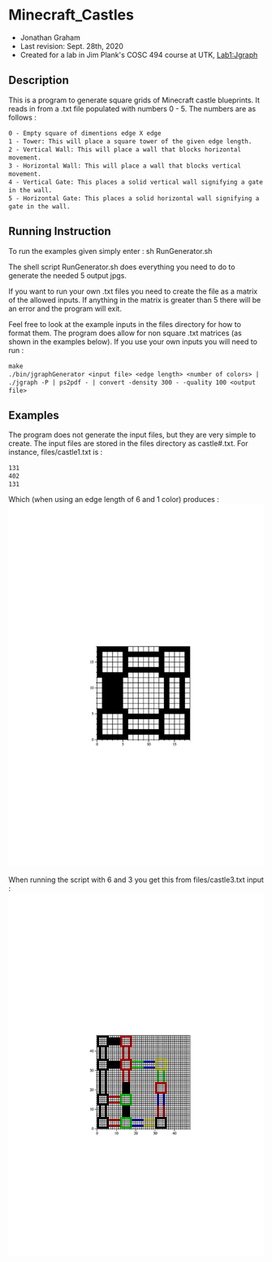 # Minecraft_Castles
- Jonathan Graham
- Last revision: Sept. 28th, 2020
- Created for a lab in Jim Plank's COSC 494 course at UTK, [Lab1:Jgraph](http://web.eecs.utk.edu/~jplank/plank/classes/cs494/494/labs/Lab-1-Jgraph/)

## Description

This is a program to generate square grids of Minecraft castle blueprints. It reads in from a .txt file populated with numbers 0 - 5.
The numbers are as follows :

    0 - Empty square of dimentions edge X edge
    1 - Tower: This will place a square tower of the given edge length.
    2 - Vertical Wall: This will place a wall that blocks horizontal movement.
    3 - Horizontal Wall: This will place a wall that blocks vertical movement.
    4 - Vertical Gate: This places a solid vertical wall signifying a gate in the wall.
    5 - Horizontal Gate: This places a solid horizontal wall signifying a gate in the wall.

## Running Instruction

To run the examples given simply enter :
    sh RunGenerator.sh

The shell script RunGenerator.sh does everything you need to do to generate the needed 5 output jpgs.

If you want to run your own .txt files you need to create the file as a matrix of the allowed inputs. If anything in the matrix is greater than 5 there will be an error and the program will exit.

Feel free to look at the example inputs in the files directory for how to format them. The program does allow for non square .txt matrices (as shown in the examples below).
If you use your own inputs you will need to run :

    make
    ./bin/jgraphGenerator <input file> <edge length> <number of colors> | ./jgraph -P | ps2pdf - | convert -density 300 - -quality 100 <output file>

## Examples
The program does not generate the input files, but they are very simple to create. The input files are stored in the files directory as castle#.txt.
For instance, files/castle1.txt is :

    131
    402
    131
   
Which (when using an edge length of 6 and 1 color) produces :
![](castle1.jpg)

When running the script with 6 and 3 you get this from files/castle3.txt input :
![](castle3.jpg)
